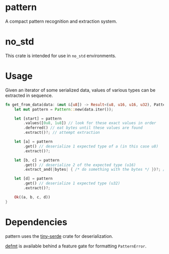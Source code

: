 # pattern

A compact pattern recognition and extraction system.

# no_std

This crate is intended for use in `no_std` environments.

# Usage

Given an iterator of some serialized data, values of various types can be extracted in sequence.

```rust
fn get_from_data(data: &mut &[u8]) -> Result<(u8, u16, u16, u32), PatternError> {
    let mut pattern = Pattern::new(data.iter());

    let [start] = pattern
        .values([0u8, 1u8]) // look for these exact values in order
        .deferred() // eat bytes until these values are found
        .extract()?; // attempt extraction

    let [a] = pattern
        .get() // deserialize 1 expected type of a (in this case u8)
        .extract()?;

    let [b, c] = pattern
        .get() // deserialize 2 of the expected type (u16)
        .extract_and(|bytes| { /* do something with the bytes */ })?; // attempt extraction then call closure on bytes extracted

    let [d] = pattern
        .get() // deserialize 1 expected type (u32)
        .extract()?;

    Ok((a, b, c, d))
}
```

# Dependencies

pattern uses the [tiny-serde](https://github.com/AdinAck/tiny-serde) crate for deserialization.

[defmt](https://github.com/knurling-rs/defmt) is available behind a feature gate for formatting `PatternError`.